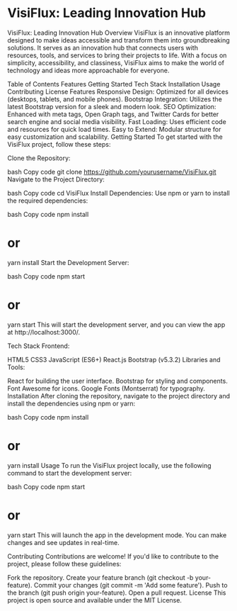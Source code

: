 
# VisiFlux: Leading Innovation Hub
VisiFlux: Leading Innovation Hub
Overview
VisiFlux is an innovative platform designed to make ideas accessible and transform them into groundbreaking solutions. It serves as an innovation hub that connects users with resources, tools, and services to bring their projects to life. With a focus on simplicity, accessibility, and classiness, VisiFlux aims to make the world of technology and ideas more approachable for everyone.

Table of Contents
Features
Getting Started
Tech Stack
Installation
Usage
Contributing
License
Features
Responsive Design: Optimized for all devices (desktops, tablets, and mobile phones).
Bootstrap Integration: Utilizes the latest Bootstrap version for a sleek and modern look.
SEO Optimization: Enhanced with meta tags, Open Graph tags, and Twitter Cards for better search engine and social media visibility.
Fast Loading: Uses efficient code and resources for quick load times.
Easy to Extend: Modular structure for easy customization and scalability.
Getting Started
To get started with the VisiFlux project, follow these steps:

Clone the Repository:

bash
Copy code
git clone https://github.com/yourusername/VisiFlux.git
Navigate to the Project Directory:

bash
Copy code
cd VisiFlux
Install Dependencies: Use npm or yarn to install the required dependencies:

bash
Copy code
npm install
# or
yarn install
Start the Development Server:

bash
Copy code
npm start
# or
yarn start
This will start the development server, and you can view the app at http://localhost:3000/.

Tech Stack
Frontend:

HTML5
CSS3
JavaScript (ES6+)
React.js
Bootstrap (v5.3.2)
Libraries and Tools:

React for building the user interface.
Bootstrap for styling and components.
Font Awesome for icons.
Google Fonts (Montserrat) for typography.
Installation
After cloning the repository, navigate to the project directory and install the dependencies using npm or yarn:

bash
Copy code
npm install
# or
yarn install
Usage
To run the VisiFlux project locally, use the following command to start the development server:

bash
Copy code
npm start
# or
yarn start
This will launch the app in the development mode. You can make changes and see updates in real-time.

Contributing
Contributions are welcome! If you'd like to contribute to the project, please follow these guidelines:

Fork the repository.
Create your feature branch (git checkout -b your-feature).
Commit your changes (git commit -m 'Add some feature').
Push to the branch (git push origin your-feature).
Open a pull request.
License
This project is open source and available under the MIT License.